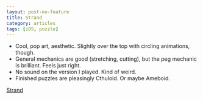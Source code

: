 ```yaml
---
layout: post-no-feature
title: Strand
category: articles
tags: [iOS, puzzle]
---
```


* Cool, pop art, aesthetic. Slightly over the top with circling animations, though.
* General mechanics are good (stretching, cutting), but the peg mechanic is brilliant. Feels just right.
* No sound on the version I played. Kind of weird.
* Finished puzzles are pleasingly Cthuloid. Or maybe Ameboid.

[Strand](http://www.ewmstaley.org/strand.html)